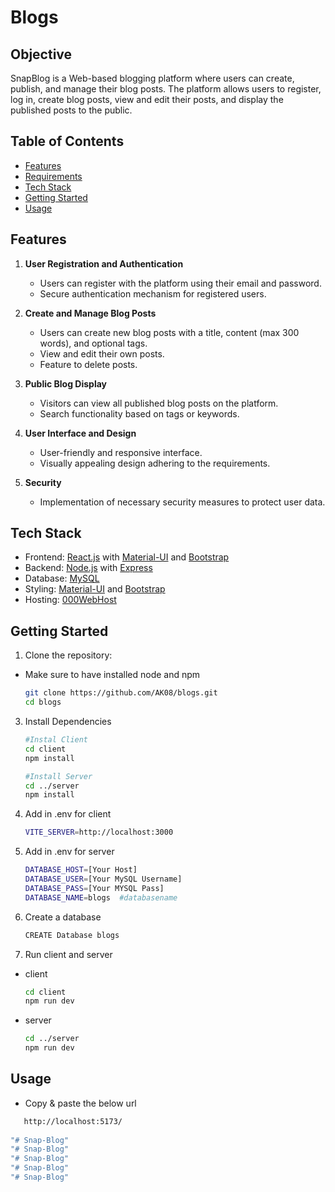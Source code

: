 ﻿# Blogs

## Objective

SnapBlog is a Web-based blogging platform where users can create, publish, and manage their blog posts. The platform allows users to register, log in, create blog posts, view and edit their posts, and display the published posts to the public.

## Table of Contents

- [Features](#features)
- [Requirements](#requirements)
- [Tech Stack](#tech-stack)
- [Getting Started](#getting-started)
- [Usage](#usage)

## Features

1. **User Registration and Authentication**
   - Users can register with the platform using their email and password.
   - Secure authentication mechanism for registered users.

2. **Create and Manage Blog Posts**
   - Users can create new blog posts with a title, content (max 300 words), and optional tags.
   - View and edit their own posts.
   - Feature to delete posts.

3. **Public Blog Display**
   - Visitors can view all published blog posts on the platform.
   - Search functionality based on tags or keywords.

4. **User Interface and Design**
   - User-friendly and responsive interface.
   - Visually appealing design adhering to the requirements.

5. **Security**
   - Implementation of necessary security measures to protect user data.


## Tech Stack

- Frontend: [React.js](https://reactjs.org/) with [Material-UI](https://material-ui.com/) and [Bootstrap](https://getbootstrap.com/)
- Backend: [Node.js](https://nodejs.org/) with [Express](https://expressjs.com/)
- Database: [MySQL](https://www.mysql.com/)
- Styling: [Material-UI](https://material-ui.com/) and [Bootstrap](https://getbootstrap.com/)
- Hosting: [000WebHost](https://in.000webhost.com)

## Getting Started

1. Clone the repository:
- Make sure to have installed node and npm
   ```bash
   git clone https://github.com/AK08/blogs.git
   cd blogs

3. Install Dependencies
   ```bash
   #Instal Client
   cd client
   npm install

   #Install Server
   cd ../server
   npm install

4. Add in .env for client
   ```bash
   VITE_SERVER=http://localhost:3000

5. Add in .env for server
   ```bash
   DATABASE_HOST=[Your Host]
   DATABASE_USER=[Your MySQL Username]
   DATABASE_PASS=[Your MYSQL Pass]
   DATABASE_NAME=blogs  #databasename

6. Create a database
   ```bash
   CREATE Database blogs

7. Run client and server
- client
   ```bash
   cd client
   npm run dev

- server
   ```bash
   cd ../server
   npm run dev

## Usage
- Copy & paste the below url
```bash
   http://localhost:5173/
   
"# Snap-Blog" 
"# Snap-Blog" 
"# Snap-Blog" 
"# Snap-Blog" 
"# Snap-Blog" 
